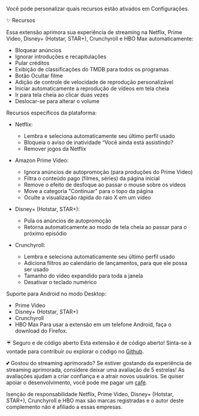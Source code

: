 Você pode personalizar quais recursos estão ativados em Configurações.

✨ Recursos

Essa extensão aprimora sua experiência de streaming na Netflix, Prime Video, Disney+ (Hotstar, STAR+), Crunchyroll e HBO Max automaticamente:
- Bloquear anúncios
- Ignorar introduções e recapitulações
- Pular créditos
- Exibição de classificações do TMDB para todos os programas
- Botão Ocultar filme
- Adição de controle de velocidade de reprodução personalizável
- Iniciar automaticamente a reprodução de vídeos em tela cheia
- Ir para tela cheia ao clicar duas vezes
- Deslocar-se para alterar o volume

Recursos específicos da plataforma:

- Netflix:
    - Lembra e seleciona automaticamente seu último perfil usado
    - Bloqueia o aviso de inatividade “Você ainda está assistindo?
    - Remover jogos da Netflix

- Amazon Prime Video:
    - Ignora anúncios de autopromoção (para produções do Prime Video)
    - Filtra o conteúdo pago (filmes, séries) da página inicial
    - Remove o efeito de desfoque ao passar o mouse sobre os vídeos
    - Move a categoria "Continuar" para o topo da página
    - Oculte a visualização rápida do raio X em um vídeo

- Disney+ (Hotstar, STAR+):
    - Pula os anúncios de autopromoção
    - Retorna automaticamente ao modo de tela cheia ao passar para o próximo episódio

- Crunchyroll:
    - Lembra e seleciona automaticamente seu último perfil usado
    - Adiciona filtros ao calendário de lançamentos, para que ele possa ser usado
    - Tamanho do vídeo expandido para toda a janela
    - Desativar o teclado numérico

Suporte para Android no modo Desktop:
- Prime Video
- Disney+ (Hotstar, STAR+)
- Crunchyroll
- HBO Max
  Para usar a extensão em um telefone Android, faça o download do Firefox.

☔ Seguro e de código aberto
Esta extensão é de código aberto! Sinta-se à vontade para contribuir ou explorar o código no [Github](https://github.com/Dreamlinerm/Netflix-Prime-Auto-Skip).

💕 Gostou do streaming aprimorado?
Se estiver gostando da experiência de streaming aprimorada, considere deixar uma avaliação de 5 estrelas! As avaliações ajudam a criar confiança e a atrair novos usuários.
Se quiser apoiar o desenvolvimento, você pode me pagar um [café](https://github.com/sponsors/Dreamlinerm).

Isenção de responsabilidade
Netflix, Prime Video, Disney+ (Hotstar, STAR+), Crunchyroll e HBO max são marcas registradas e o autor deste complemento não é afiliado a essas empresas.
